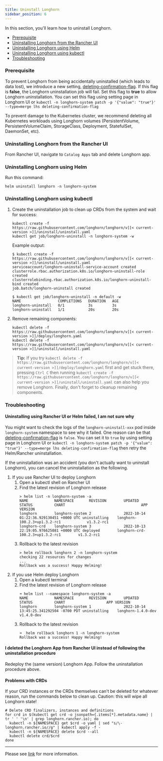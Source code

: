 ```yaml
---
title: Uninstall Longhorn
sidebar_position: 6
---
```


<head>
  <link rel="canonical" href="https://main--longhornio-docusaurus.netlify.app/index"/>
</head>

In this section, you'll learn how to uninstall Longhorn.


- [Prerequisite](#prerequisite)
- [Uninstalling Longhorn from the Rancher UI](#uninstalling-longhorn-from-the-rancher-ui)
- [Uninstalling Longhorn using Helm](#uninstalling-longhorn-using-helm)
- [Uninstalling Longhorn using kubectl](#uninstalling-longhorn-using-kubectl)
- [Troubleshooting](#troubleshooting)

### Prerequisite
To prevent Longhorn from being accidentally uninstalled (which leads to data lost),
we introduce a new setting, [deleting-confirmation-flag](../../references/settings#deleting-confirmation-flag).
If this flag is **false**, the Longhorn uninstallation job will fail.
Set this flag to **true** to allow Longhorn uninstallation.
You can set this flag using setting page in Longhorn UI or `kubectl -n longhorn-system patch -p '{"value": "true"}' --type=merge lhs deleting-confirmation-flag`


To prevent damage to the Kubernetes cluster, we recommend deleting all Kubernetes workloads using Longhorn volumes (PersistentVolume, PersistentVolumeClaim, StorageClass, Deployment, StatefulSet, DaemonSet, etc).

### Uninstalling Longhorn from the Rancher UI

From Rancher UI, navigate to `Catalog Apps` tab and delete Longhorn app.

### Uninstalling Longhorn using Helm

Run this command:

```
helm uninstall longhorn -n longhorn-system
```

### Uninstalling Longhorn using kubectl

1. Create the uninstallation job to clean up CRDs from the system and wait for success:

    ```
    kubectl create -f https://raw.githubusercontent.com/longhorn/longhorn/v[[< current-version >]]/uninstall/uninstall.yaml
    kubectl get job/longhorn-uninstall -n longhorn-system -w
    ```

    Example output:
    ```
    $ kubectl create -f https://raw.githubusercontent.com/longhorn/longhorn/v[[< current-version >]]/uninstall/uninstall.yaml
    serviceaccount/longhorn-uninstall-service-account created
    clusterrole.rbac.authorization.k8s.io/longhorn-uninstall-role created
    clusterrolebinding.rbac.authorization.k8s.io/longhorn-uninstall-bind created
    job.batch/longhorn-uninstall created

    $ kubectl get job/longhorn-uninstall -n default -w
    NAME                 COMPLETIONS   DURATION   AGE
    longhorn-uninstall   0/1           3s         3s
    longhorn-uninstall   1/1           20s        20s
    ```

2. Remove remaining components:
    ```
    kubectl delete -f https://raw.githubusercontent.com/longhorn/longhorn/v[[< current-version >]]/deploy/longhorn.yaml
    kubectl delete -f https://raw.githubusercontent.com/longhorn/longhorn/v[[< current-version >]]/uninstall/uninstall.yaml
    ```

> **Tip:** If you try `kubectl delete -f https://raw.githubusercontent.com/longhorn/longhorn/v[[< current-version >]]/deploy/longhorn.yaml` first and get stuck there,
pressing `Ctrl C` then running `kubectl create -f https://raw.githubusercontent.com/longhorn/longhorn/v[[< current-version >]]/uninstall/uninstall.yaml` can also help you remove Longhorn. Finally, don't forget to cleanup remaining components.




### Troubleshooting
#### Uninstalling using Rancher UI or Helm failed, I am not sure why
You might want to check the logs of the `longhorn-uninstall-xxx` pod inside `longhorn-system` namespace to see why it failed.
One reason can be that [deleting-confirmation-flag](../../references/settings#deleting-confirmation-flag) is `false`.
You can set it to `true` by using setting page in Longhorn UI or `kubectl -n longhorn-system patch -p '{"value": "true"}' --type=merge lhs deleting-confirmation-flag`
then retry the Helm/Rancher uninstallation.

If the uninstallation was an accident (you don't actually want to uninstall Longhorn),
you can cancel the uninstallation as the following.
1. If you use Rancher UI to deploy Longhorn
   1. Open a kubectl shell on Rancher UI
   1. Find the latest revision of Longhorn release
      ```shell
      > helm list -n longhorn-system -a
      NAME            NAMESPACE       REVISION        UPDATED                                 STATUS          CHART                                   APP VERSION
      longhorn        longhorn-system 2               2022-10-14 01:22:36.929130451 +0000 UTC uninstalling    longhorn-100.2.3+up1.3.2-rc1            v1.3.2-rc1
      longhorn-crd    longhorn-system 3               2022-10-13 22:19:05.976625081 +0000 UTC deployed        longhorn-crd-100.2.3+up1.3.2-rc1        v1.3.2-rc1
      ```
   1. Rollback to the latest revision
      ```shell
      > helm rollback longhorn 2 -n longhorn-system
      checking 22 resources for changes
      ...
      Rollback was a success! Happy Helming!
      ```
1. If you use Helm deploy Longhorn
   1. Open a kubectl terminal
   1. Find the latest revision of Longhorn release
      ```shell
      ➜ helm list --namespace longhorn-system -a
      NAME            NAMESPACE       REVISION        UPDATED                                 STATUS          CHART                   APP VERSION
      longhorn        longhorn-system 1               2022-10-14 13:45:25.341292504 -0700 PDT uninstalling    longhorn-1.4.0-dev      v1.4.0-dev
      ```
   1. Rollback to the latest revision
      ```shell
      ➜  helm rollback longhorn 1 -n longhorn-system
      Rollback was a success! Happy Helming!
      ```


#### I deleted the Longhorn App from Rancher UI instead of following the uninstallation procedure

Redeploy the (same version) Longhorn App. Follow the uninstallation procedure above.

#### Problems with CRDs

If your CRD instances or the CRDs themselves can't be deleted for whatever reason, run the commands below to clean up. Caution: this will wipe all Longhorn state!

```shell
# Delete CRD finalizers, instances and definitions
for crd in $(kubectl get crd -o jsonpath={.items[*].metadata.name} | tr ' ' '\n' | grep longhorn.rancher.io); do
  kubectl -n ${NAMESPACE} get $crd -o yaml | sed "s/\- longhorn.rancher.io//g" | kubectl apply -f -
  kubectl -n ${NAMESPACE} delete $crd --all
  kubectl delete crd/$crd
done
```

---
Please see [link](https://github.com/longhorn/longhorn) for more information.
